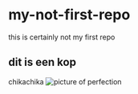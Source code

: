 # my-not-first-repo
this is certainly not my first repo
## dit is een kop
chikachika
![picture of perfection](img/1680800694302.jfif)
